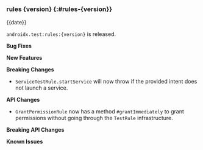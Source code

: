 ### rules {version} {:#rules-{version}}

{{date}}

`androidx.test:rules:{version}` is released.

**Bug Fixes**

**New Features**

**Breaking Changes**

* `ServiceTestRule.startService` will now throw if the provided intent does not
  launch a service.

**API Changes**

* `GrantPermissionRule` now has a method `#grantImmediately` to grant permissions without going through the `TestRule` infrastructure.

**Breaking API Changes**

**Known Issues**

